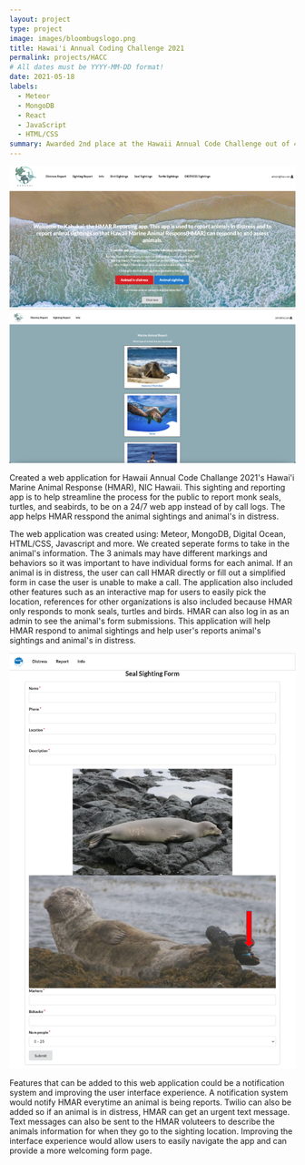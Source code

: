 ```yaml
---
layout: project
type: project
image: images/bloombugslogo.png
title: Hawai'i Annual Coding Challenge 2021
permalink: projects/HACC
# All dates must be YYYY-MM-DD format!
date: 2021-05-18
labels:
  - Meteor
  - MongoDB
  - React
  - JavaScript 
  - HTML/CSS
summary: Awarded 2nd place at the Hawaii Annual Code Challenge out of 44 teams.
--- 
```


<div class="ui medium rounded images">
  <img class="ui image" src="../images/hmarlanding.png">
  <img class="ui image" src="../images/kahukaianimalreport.png">
</div>

Created a web application for Hawaii Annual Code Challange 2021's Hawai'i Marine Animal Response (HMAR), NIC Hawaii. This sighting and reporting app is to help streamline the process for the public to report monk seals, turtles, and seabirds, to be on a 24/7 web app instead of by call logs. The app helps HMAR resspond the animal sightings and animal's in distress. 

The web application was created using: Meteor, MongoDB, Digital Ocean, HTML/CSS, Javascript and more. We created seperate forms to take in the animal's information. The 3 animals may have different markings and behaviors so it was important to have individual forms for each animal. If an animal is in distress, the user can call HMAR directly or fill out a simplified form in case the user is unable to make a call. The application also included other features such as an interactive map for users to easily pick the location, references for other organizations is also included because HMAR only responds to monk seals, turtles and birds. HMAR can also log in as an admin to see the animal's form submissions. This application will help HMAR respond to animal sightings and help user's reports animal's sightings and animal's in distress. 

<img class="ui medium rounded image" src="../images/hmarsealform.png">


Features that can be added to this web application could be a notification system and improving the user interface experience. A notification system would notify HMAR everytime an animal is being reports. Twilio can also be added so if an animal is in distress, HMAR can get an urgent text message. Text messages can also be sent to the HMAR voluteers to describe the animals information for when they go to the sighting location. Improving the interface experience would allow users to easily navigate the app and can provide a more welcoming form page. 
